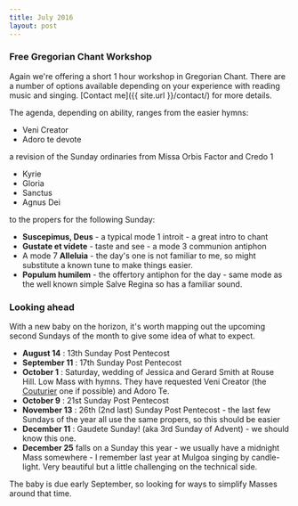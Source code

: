 ```yaml
---
title: July 2016
layout: post
---
```


### Free Gregorian Chant Workshop

Again we're offering a short 1 hour workshop in Gregorian Chant.  There are a number of options available depending on your experience with reading music and singing.  [Contact me]({{ site.url }}/contact/) for more details.

The agenda, depending on ability, ranges from the easier hymns:

 * Veni Creator
 * Adoro te devote

a revision of the Sunday ordinaries from Missa Orbis Factor and Credo 1

 * Kyrie
 * Gloria
 * Sanctus
 * Agnus Dei

to the propers for the following Sunday:

 * **Suscepimus, Deus** - a typical mode 1 introit - a great intro to chant
 * **Gustate et videte** - taste and see - a mode 3 communion antiphon
 * A mode 7 **Alleluia** - the day's one is not familiar to me, so might substitute a known tune to make things easier.
 * **Populum humilem** - the offertory antiphon for the day - same mode as the well known simple Salve Regina so has a familiar sound.

### Looking ahead

With a new baby on the horizon, it's worth mapping out the upcoming second Sundays of the month to give some idea of what to expect.

 * **August 14** : 13th Sunday Post Pentecost
 * **September 11** : 17th Sunday Post Pentecost
 * **October 1** : Saturday, wedding of Jessica and Gerard Smith at Rouse Hill. Low Mass with hymns. They have requested Veni Creator (the [Couturier](http://www.ccwatershed.org/blog/2016/may/14/veni-creator-chant-plus-polyphony-couturier/) one if possible) and Adoro Te.
 * **October 9** : 21st Sunday Post Pentecost
 * **November 13** : 26th (2nd last) Sunday Post Pentecost - the last few Sundays of the year all use the same propers, so this should be easier
 * **December 11** : Gaudete Sunday! (aka 3rd Sunday of Advent) - we should know this one.
 * **December 25** falls on a Sunday this year - we usually have a midnight Mass somewhere - I remember last year at Mulgoa singing by candle-light.  Very beautiful but a little challenging on the technical side.

The baby is due early September, so looking for ways to simplify Masses around that time.

